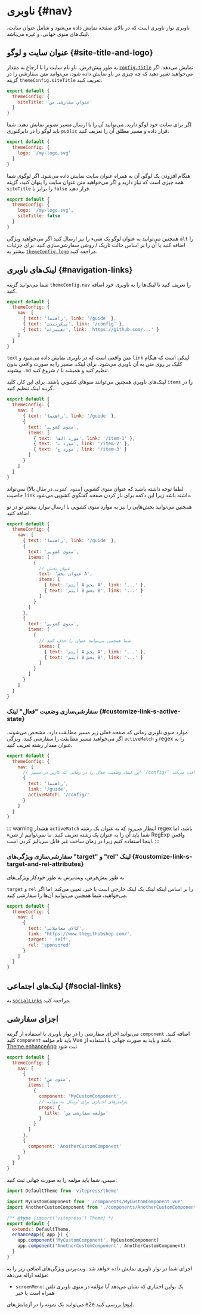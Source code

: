 # ناوبری {#nav}

ناوبری نوار ناوبری است که در بالای صفحه نمایش داده می‌شود و شامل عنوان سایت، لینک‌های منوی جهانی، و غیره می‌باشد.

## عنوان سایت و لوگو {#site-title-and-logo}

به طور پیش‌فرض، ناو نام سایت را با ارجاع به مقدار [`config.title`](./site-config#title) نمایش می‌دهد. اگر می‌خواهید تغییر دهید که چه چیزی در ناو نمایش داده شود، می‌توانید متن سفارشی را در گزینه `themeConfig.siteTitle` تعریف کنید.

```js
export default {
  themeConfig: {
    siteTitle: 'عنوان سفارشی من'
  }
}
```

اگر برای سایت خود لوگو دارید، می‌توانید آن را با ارسال مسیر تصویر نمایش دهید. شما باید لوگو را در دایرکتوری `public` قرار داده و مسیر مطلق آن را تعریف کنید.

```js
export default {
  themeConfig: {
    logo: '/my-logo.svg'
  }
}
```

هنگام افزودن یک لوگو، آن به همراه عنوان سایت نمایش داده می‌شود. اگر لوگوی شما همه چیزی است که نیاز دارید و اگر می‌خواهید متن عنوان سایت را پنهان کنید، گزینه `siteTitle` را برابر با `false` قرار دهید.

```js
export default {
  themeConfig: {
    logo: '/my-logo.svg',
    siteTitle: false
  }
}
```

همچنین می‌توانید به عنوان لوگو یک شیء را نیز ارسال کنید اگر می‌خواهید ویژگی `alt` را اضافه کنید یا آن را بر اساس حالت تاریک / روشن سفارشی‌سازی کنید. برای جزئیات بیشتر به [`themeConfig.logo`](./default-theme-config#logo) مراجعه کنید.

## لینک‌های ناوبری {#navigation-links}

شما می‌توانید گزینه `themeConfig.nav` را تعریف کنید تا لینک‌ها را به ناوبری خود اضافه کنید.

```js
export default {
  themeConfig: {
    nav: [
      { text: 'راهنما', link: '/guide' },
      { text: 'پیکربندی', link: '/config' },
      { text: 'تغییرات', link: 'https://github.com/...' }
    ]
  }
}
```

`text` متن واقعی است که در ناوبری نمایش داده می‌شود و `link` لینکی است که هنگام کلیک بر روی متن به آن ناوبری می‌شود. برای لینک، مسیر را به صورت واقعی بدون پیشوند `.md` تنظیم کنید و همیشه با `/` شروع کنید.

لینک‌های ناوبری همچنین می‌توانند منوهای کشویی باشند. برای این کار، کلید `items` را در گزینه لینک تنظیم کنید.

```js
export default {
  themeConfig: {
    nav: [
      { text: 'راهنما', link: '/guide' },
      {
        text: 'منوی کشویی',
        items: [
          { text: 'مورد الف', link: '/item-1' },
          { text: 'مورد ب', link: '/item-2' },
          { text: 'مورد ج', link: '/item-3' }
        ]
      }
    ]
  }
}
```

لطفا توجه داشته باشید که عنوان منوی کشویی (`منوی کشویی` در مثال بالا) نمی‌تواند خاصیت `link` داشته باشد زیرا این دکمه برای باز کردن صفحه گفتگوی کشویی می‌شود.

همچنین می‌توانید بخش‌هایی را نیز به موارد منوی کشویی با ارسال موارد بیشتر تو در تو اضافه کنید.

```js
export default {
  themeConfig: {
    nav: [
      { text: 'راهنما', link: '/guide' },
      {
        text: 'منوی کشویی',
        items: [
          {
            // عنوان بخش
            text: 'عنوان بخش A',
            items: [
              { text: 'آیتم A بخش A', link: '...' },
              { text: 'آیتم B بخش B', link: '...' }
            ]
          }
        ]
      },
      {
        text: 'منوی کشویی',
        items: [
          {
            // شما همچنین می‌توانید عنوان را حذف کنید.
            items: [
              { text: 'آیتم A بخش A', link: '...' },
              { text: 'آیتم B بخش B', link: '...' }
            ]
          }
        ]
      }
    ]
  }
}
```

### سفارشی‌سازی وضعیت "فعال" لینک {#customize-link-s-active-state}

موارد منوی ناوبری زمانی که صفحه فعلی زیر مسیر مطابقت دارد، مشخص می‌شوند. اگر می‌خواهید مسیر مطابقت را سفارشی کنید، ویژگی `activeMatch` و regex را به عنوان مقدار رشته تعریف کنید.

```js
export default {
  themeConfig: {
    nav: [
      // این لینک وضعیت فعال را در زمانی که کاربر در مسیر `/config/` است، دریافت می‌کند.
      {
        text: 'راهنما',
        link: '/guide',
        activeMatch: '/config/'
      }
    ]
  }
}
```

::: warning هشدار
`activeMatch` انتظار می‌رود که به عنوان یک رشته regex باشد، اما شما باید آن را به عنوان یک رشته تعریف کنید. ما نمی‌توانیم از شیء RegExp واقعی اینجا استفاده کنیم زیرا در زمان ساخت غیر قابل سریالیز کردن است.
:::

### سفارشی‌سازی ویژگی‌های "target" و "rel" لینک {#customize-link-s-target-and-rel-attributes}

به طور پیش‌فرض، ویت‌پرس به طور خودکار ویژگی‌های

`target` و `rel` را بر اساس اینکه لینک یک لینک خارجی است یا خیر، تعیین می‌کند. اما اگر می‌خواهید، شما همچنین می‌توانید آن‌ها را سفارشی کنید.

```js
export default {
  themeConfig: {
    nav: [
      {
        text: 'کالای معاملاتی',
        link: 'https://www.thegithubshop.com/',
        target: '_self',
        rel: 'sponsored'
      }
    ]
  }
}
```

## لینک‌های اجتماعی {#social-links}

به [`socialLinks`](./default-theme-config#sociallinks) مراجعه کنید.

## اجزای سفارشی

می‌توانید اجزای سفارشی را در نوار ناوبری با استفاده از گزینه `component` اضافه کنید. کلید `component` باید نام مؤلفه Vue باشد و باید به صورت جهانی با استفاده از [Theme.enhanceApp](../guide/custom-theme#theme-interface) ثبت شود.

```js [.vitepress/config.js]
export default {
  themeConfig: {
    nav: [
      {
        text: 'منوی من',
        items: [
          {
            component: 'MyCustomComponent',
            // پارامترهای اختیاری برای ارسال به مؤلفه
            props: {
              title: 'مؤلفه سفارشی من'
            }
          }
        ]
      },
      {
        component: 'AnotherCustomComponent'
      }
    ]
  }
}
```

سپس، شما باید مؤلفه را به صورت جهانی ثبت کنید:

```js [.vitepress/theme/index.js]
import DefaultTheme from 'vitepress/theme'

import MyCustomComponent from './components/MyCustomComponent.vue'
import AnotherCustomComponent from './components/AnotherCustomComponent.vue'

/** @type {import('vitepress').Theme} */
export default {
  extends: DefaultTheme,
  enhanceApp({ app }) {
    app.component('MyCustomComponent', MyCustomComponent)
    app.component('AnotherCustomComponent', AnotherCustomComponent)
  }
}
```

اجزای شما در نوار ناوبری نمایش داده خواهد شد. ویت‌پرس ویژگی‌های اضافی زیر را به مؤلفه ارائه می‌دهد:

- `screenMenu`: یک بولین اختیاری که نشان می‌دهد آیا مؤلفه در منوی ناوبری تلفن همراه است یا خیر

می‌توانید یک نمونه را در آزمایش‌های e2e [اینجا](https://github.com/vuejs/vitepress/tree/main/__tests__/e2e/.vitepress) بررسی کنید.

